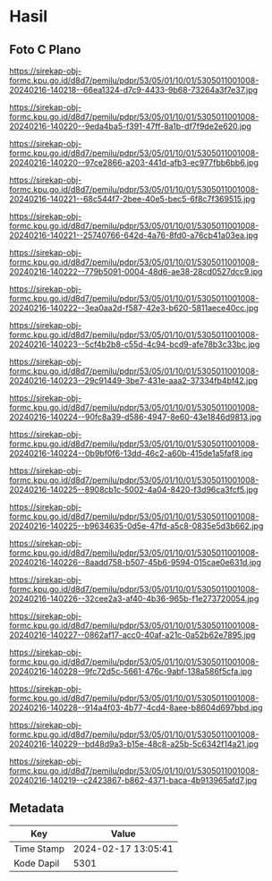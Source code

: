 # Hasil

## Foto C Plano

https://sirekap-obj-formc.kpu.go.id/d8d7/pemilu/pdpr/53/05/01/10/01/5305011001008-20240216-140218--66ea1324-d7c9-4433-9b68-73264a3f7e37.jpg

https://sirekap-obj-formc.kpu.go.id/d8d7/pemilu/pdpr/53/05/01/10/01/5305011001008-20240216-140220--9eda4ba5-f391-47ff-8a1b-df7f9de2e620.jpg

https://sirekap-obj-formc.kpu.go.id/d8d7/pemilu/pdpr/53/05/01/10/01/5305011001008-20240216-140220--97ce2866-a203-441d-afb3-ec977fbb6bb6.jpg

https://sirekap-obj-formc.kpu.go.id/d8d7/pemilu/pdpr/53/05/01/10/01/5305011001008-20240216-140221--68c544f7-2bee-40e5-bec5-6f8c7f369515.jpg

https://sirekap-obj-formc.kpu.go.id/d8d7/pemilu/pdpr/53/05/01/10/01/5305011001008-20240216-140221--25740766-642d-4a76-8fd0-a76cb41a03ea.jpg

https://sirekap-obj-formc.kpu.go.id/d8d7/pemilu/pdpr/53/05/01/10/01/5305011001008-20240216-140222--779b5091-0004-48d6-ae38-28cd0527dcc9.jpg

https://sirekap-obj-formc.kpu.go.id/d8d7/pemilu/pdpr/53/05/01/10/01/5305011001008-20240216-140222--3ea0aa2d-f587-42e3-b620-5811aece40cc.jpg

https://sirekap-obj-formc.kpu.go.id/d8d7/pemilu/pdpr/53/05/01/10/01/5305011001008-20240216-140223--5cf4b2b8-c55d-4c94-bcd9-afe78b3c33bc.jpg

https://sirekap-obj-formc.kpu.go.id/d8d7/pemilu/pdpr/53/05/01/10/01/5305011001008-20240216-140223--29c91449-3be7-431e-aaa2-37334fb4bf42.jpg

https://sirekap-obj-formc.kpu.go.id/d8d7/pemilu/pdpr/53/05/01/10/01/5305011001008-20240216-140224--90fc8a39-d586-4947-8e60-43e1846d9813.jpg

https://sirekap-obj-formc.kpu.go.id/d8d7/pemilu/pdpr/53/05/01/10/01/5305011001008-20240216-140224--0b9bf0f6-13dd-46c2-a60b-415de1a5faf8.jpg

https://sirekap-obj-formc.kpu.go.id/d8d7/pemilu/pdpr/53/05/01/10/01/5305011001008-20240216-140225--8908cb1c-5002-4a04-8420-f3d96ca3fcf5.jpg

https://sirekap-obj-formc.kpu.go.id/d8d7/pemilu/pdpr/53/05/01/10/01/5305011001008-20240216-140225--b9634635-0d5e-47fd-a5c8-0835e5d3b662.jpg

https://sirekap-obj-formc.kpu.go.id/d8d7/pemilu/pdpr/53/05/01/10/01/5305011001008-20240216-140226--8aadd758-b507-45b6-9594-015cae0e631d.jpg

https://sirekap-obj-formc.kpu.go.id/d8d7/pemilu/pdpr/53/05/01/10/01/5305011001008-20240216-140226--32cee2a3-af40-4b36-965b-f1e273720054.jpg

https://sirekap-obj-formc.kpu.go.id/d8d7/pemilu/pdpr/53/05/01/10/01/5305011001008-20240216-140227--0862af17-acc0-40af-a21c-0a52b62e7895.jpg

https://sirekap-obj-formc.kpu.go.id/d8d7/pemilu/pdpr/53/05/01/10/01/5305011001008-20240216-140228--9fc72d5c-5661-476c-9abf-138a586f5cfa.jpg

https://sirekap-obj-formc.kpu.go.id/d8d7/pemilu/pdpr/53/05/01/10/01/5305011001008-20240216-140228--914a4f03-4b77-4cd4-8aee-b8604d697bbd.jpg

https://sirekap-obj-formc.kpu.go.id/d8d7/pemilu/pdpr/53/05/01/10/01/5305011001008-20240216-140229--bd48d9a3-b15e-48c8-a25b-5c6342f14a21.jpg

https://sirekap-obj-formc.kpu.go.id/d8d7/pemilu/pdpr/53/05/01/10/01/5305011001008-20240216-140219--c2423867-b862-4371-baca-4b913965afd7.jpg


## Metadata

| Key        | Value               |
| ---------- | ------------------- |
| Time Stamp | 2024-02-17 13:05:41 |
| Kode Dapil | 5301                |



